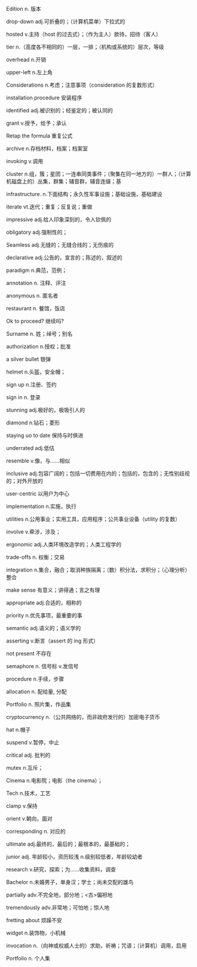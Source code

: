 Edition n. 版本

drop-down adj.可折叠的；（计算机菜单）下拉式的

hosted v.主持（host 的过去式）；（作为主人）款待，招待（客人）

tier n.（高度各不相同的）一层，一排；（机构或系统的）层次，等级

overhead n.开销

upper-left n.左上角

Considerations n.考虑；注意事项（consideration 的复数形式）

installation procedure 安装程序

identified adj.被识别的；经鉴定的；被认同的

grant v.授予，给予；承认

Retap the formula 重复公式

archive n.存档材料，档案；档案室

invoking v.调用

cluster n.组，簇；星团；一连串同类事件；（聚集在同一地方的）一群人；（计算机磁盘上的）丛集，群集；辅音群，辅音连缀；基

infrastructure. n.下面结构；永久性军事设施；基础设施，基础建设

iterate vt.迭代；重复；反复说；重做

impressive adj.给人印象深刻的，令人钦佩的

obligatory adj.强制性的；

Seamless adj.无缝的；无缝合线的；无伤痕的

declarative adj.公告的，宣言的；陈述的，叙述的

paradigm n.典范，范例；

annotation n. 注释、评注

anonymous n. 匿名者

restaurant n. 餐馆，饭店

Ok to proceed? 继续吗?

Surname n. 姓；绰号；别名

authorization n.授权；批准

a silver bullet 银弹

helmet n.头盔，安全帽；

sign up n.注册、签约

sign in n. 登录

stunning adj.极好的，极吸引人的

diamond n.钻石；菱形

staying uo to date 保持与时俱进

underrated adj.低估

resemble v.像，与……相似

inclusive adj.包容广阔的；包括一切费用在内的；包括的，包含的；无性别歧视的；对外开放的

user-centric 以用户为中心

implementation n.实施，执行

utilities n.公用事业；实用工具，应用程序；公共事业设备（utility 的复数）

involve v.牵涉，涉及；

ergonomic adj.人类环境改造学的；人类工程学的

trade-offs n. 权衡；交易

integration n.集合，融合；取消种族隔离；（数）积分法，求积分；（心理分析）整合

make sense 有意义；讲得通；言之有理

appropriate adj.合适的，相称的

priority n.优先事项，最重要的事

semantic adj.语义的；语义学的

asserting v.断言（assert 的 ing 形式）

not present 不存在

semaphore n. 信号标 v.发信号

procedure n.手续，步骤

allocation n. 配给量, 分配

Portfolio n. 照片集，作品集

cryptocurrency n.（公共网络的，而非政府发行的）加密电子货币

hat n.帽子

suspend v.暂停，中止

critical adj. 批判的

mutex n.互斥；

Cinema n.电影院；电影（the cinema）；

Tech n.技术，工艺

clamp v.保持

orient v.朝向，面对

corresponding n. 对应的

ultimate adj.最终的，最后的；最根本的，最基础的；

junior adj. 年龄较小，资历较浅 n.级别较低者，年龄较幼者

research v.研究，探索；为……收集资料，调查

Bachelor n.未婚男子，单身汉；学士；尚未交配的雄鸟

partially adv.不完全地，部分地；<古>偏袒地

tremendously adv.非常地；可怕地；惊人地

fretting about 烦躁不安

widget n.装饰物，小机械

invocation n.（向神或权威人士的）求助，祈祷；咒语；（计算机）调用，启用

Portfolio n. 个人集
